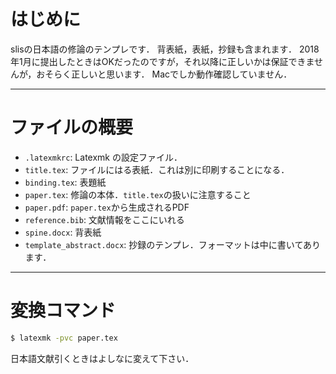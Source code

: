 # はじめに

slisの日本語の修論のテンプレです．
背表紙，表紙，抄録も含まれます．
2018年1月に提出したときはOKだったのですが，それ以降に正しいかは保証できませんが，おそらく正しいと思います．
Macでしか動作確認していません．

---

# ファイルの概要

- `.latexmkrc`: Latexmk の設定ファイル．
- `title.tex`: ファイルにはる表紙．これは別に印刷することになる．
- `binding.tex`: 表題紙
- `paper.tex`: 修論の本体．`title.tex`の扱いに注意すること
- `paper.pdf`: `paper.tex`から生成されるPDF
- `reference.bib`: 文献情報をここにいれる
- `spine.docx`: 背表紙
- `template_abstract.docx`: 抄録のテンプレ．フォーマットは中に書いてあります．

---

# 変換コマンド

```sh
$ latexmk -pvc paper.tex
```

日本語文献引くときはよしなに変えて下さい．

